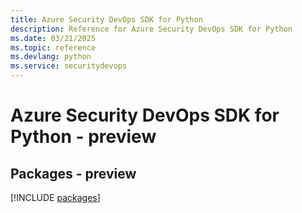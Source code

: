 ```yaml
---
title: Azure Security DevOps SDK for Python
description: Reference for Azure Security DevOps SDK for Python
ms.date: 03/21/2025
ms.topic: reference
ms.devlang: python
ms.service: securitydevops
---
```

# Azure Security DevOps SDK for Python - preview
## Packages - preview
[!INCLUDE [packages](security-devops-index.md)]